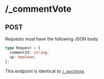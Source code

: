# /\_commentVote

## POST

Requests must have the following JSON body:

```ts
type Request = {
  commentId: string;
  up: boolean;
};
```

This endpoint is identical to [`/_postVote`](/endpoints/posts/postVote).
